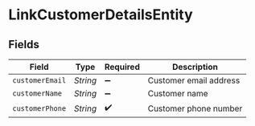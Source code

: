 # LinkCustomerDetailsEntity


## Fields

| Field                  | Type                   | Required               | Description            |
| ---------------------- | ---------------------- | ---------------------- | ---------------------- |
| `customerEmail`        | *String*               | :heavy_minus_sign:     | Customer email address |
| `customerName`         | *String*               | :heavy_minus_sign:     | Customer name          |
| `customerPhone`        | *String*               | :heavy_check_mark:     | Customer phone number  |